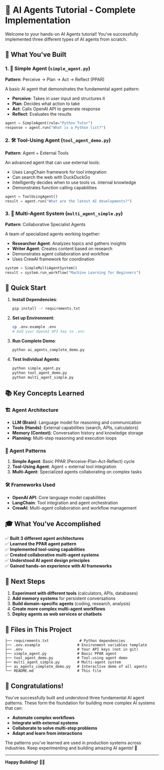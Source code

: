 # 🤖 AI Agents Tutorial - Complete Implementation

Welcome to your hands-on AI Agents tutorial! You've successfully implemented three different types of AI agents from scratch.

## 🎯 What You've Built

### 1. 🧠 Simple Agent (`simple_agent.py`)
**Pattern**: Perceive → Plan → Act → Reflect (PPAR)

A basic AI agent that demonstrates the fundamental agent pattern:
- **Perceive**: Takes in user input and structures it
- **Plan**: Decides what action to take 
- **Act**: Calls OpenAI API to generate response
- **Reflect**: Evaluates the results

```python
agent = SimpleAgent(role="Python Tutor")
response = agent.run("What is a Python list?")
```

### 2. 🛠️ Tool-Using Agent (`tool_agent_demo.py`)
**Pattern**: Agent + External Tools

An advanced agent that can use external tools:
- Uses LangChain framework for tool integration
- Can search the web with DuckDuckGo
- Intelligently decides when to use tools vs. internal knowledge
- Demonstrates function calling capabilities

```python
agent = ToolUsingAgent()
result = agent.run("What are the latest AI developments?")
```

### 3. 👥 Multi-Agent System (`multi_agent_simple.py`)
**Pattern**: Collaborative Specialist Agents

A team of specialized agents working together:
- **Researcher Agent**: Analyzes topics and gathers insights
- **Writer Agent**: Creates content based on research
- Demonstrates agent collaboration and workflow
- Uses CrewAI framework for coordination

```python
system = SimpleMultiAgentSystem()
result = system.run_workflow("Machine Learning for Beginners")
```

## 🚀 Quick Start

1. **Install Dependencies**:
   ```bash
   pip install -r requirements.txt
   ```

2. **Set up Environment**:
   ```bash
   cp .env.example .env
   # Add your OpenAI API key to .env
   ```

3. **Run Complete Demo**:
   ```bash
   python ai_agents_complete_demo.py
   ```

4. **Test Individual Agents**:
   ```bash
   python simple_agent.py
   python tool_agent_demo.py
   python multi_agent_simple.py
   ```

## 📚 Key Concepts Learned

### 🏗️ Agent Architecture
- **LLM (Brain)**: Language model for reasoning and communication
- **Tools (Hands)**: External capabilities (search, APIs, calculators)
- **Memory (Context)**: Conversation history and knowledge storage
- **Planning**: Multi-step reasoning and execution loops

### 🔄 Agent Patterns
1. **Simple Agent**: Basic PPAR (Perceive-Plan-Act-Reflect) cycle
2. **Tool-Using Agent**: Agent + external tool integration
3. **Multi-Agent**: Specialized agents collaborating on complex tasks

### 🛠️ Frameworks Used
- **OpenAI API**: Core language model capabilities
- **LangChain**: Tool integration and agent orchestration
- **CrewAI**: Multi-agent collaboration and workflow management

## 🎓 What You've Accomplished

✅ **Built 3 different agent architectures**  
✅ **Learned the PPAR agent pattern**  
✅ **Implemented tool-using capabilities**  
✅ **Created collaborative multi-agent systems**  
✅ **Understood AI agent design principles**  
✅ **Gained hands-on experience with AI frameworks**  

## 🚧 Next Steps

1. **Experiment with different tools** (calculators, APIs, databases)
2. **Add memory systems** for persistent conversations
3. **Build domain-specific agents** (coding, research, analysis)
4. **Create more complex multi-agent workflows**
5. **Deploy agents as web services or chatbots**

## 🔧 Files in This Project

```
├── requirements.txt              # Python dependencies
├── .env.example                 # Environment variables template
├── .env                         # Your API keys (not in git)
├── simple_agent.py              # Basic PPAR agent
├── tool_agent_demo.py           # Tool-using agent demo
├── multi_agent_simple.py        # Multi-agent system
├── ai_agents_complete_demo.py   # Interactive demo of all agents
└── README.md                    # This file
```

## 🎉 Congratulations!

You've successfully built and understood three fundamental AI agent patterns. These form the foundation for building more complex AI systems that can:

- **Automate complex workflows**
- **Integrate with external systems**
- **Collaborate to solve multi-step problems**
- **Adapt and learn from interactions**

The patterns you've learned are used in production systems across industries. Keep experimenting and building amazing AI agents! 🚀

---

**Happy Building!** 🤖✨